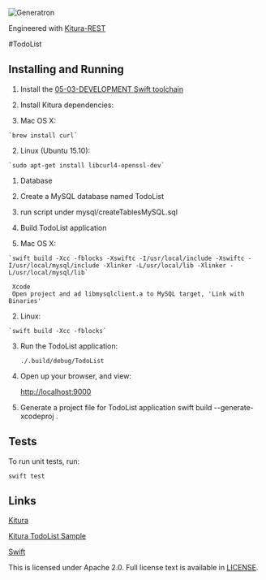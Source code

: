 ![Generatron](https://www.generatron.com/logosmall.png)

Engineered with [Kitura-REST](https://www.generatron.com/#/generatron/Kitura-REST)

#TodoList


## Installing and Running


1. Install the [05-03-DEVELOPMENT Swift toolchain](https://swift.org/download/) 

2. Install Kitura dependencies:

  1. Mac OS X: 
  
    `brew install curl`
  
  2. Linux (Ubuntu 15.10):
   
    `sudo apt-get install libcurl4-openssl-dev`
    


1. Database

  1. Create a MySQL database named TodoList
  
  2. run script under mysql/createTablesMySQL.sql 

2. Build TodoList application

  1. Mac OS X: 
	
	`swift build -Xcc -fblocks -Xswiftc -I/usr/local/include -Xswiftc -I/usr/local/mysql/include -Xlinker -L/usr/local/lib -Xlinker -L/usr/local/mysql/lib`
     
     Xcode
     Open project and ad libmysqlclient.a to MySQL target, 'Link with Binaries'
     
  2. Linux:
  
    `swift build -Xcc -fblocks`
	
3. Run the TodoList application:

	`./.build/debug/TodoList`
	
4. Open up your browser, and view: 

   [http://localhost:9000](http://localhost:9000)

5. Generate a project file for  TodoList application
swift build --generate-xcodeproj .

## Tests

  To run unit tests, run:
  
  `swift test`

## Links

   
   [Kitura ](https://github.com/IBM-Swift/Kitura)
   
   [Kitura TodoList Sample](https://github.com/IBM-Swift/Kitura-TodoList)
   
   [Swift](https://swift.org/)
   

This is licensed under Apache 2.0. Full license text is available in [LICENSE](LICENSE).   
 